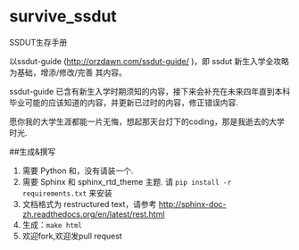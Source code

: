 survive_ssdut
=============

SSDUT生存手册

以ssdut-guide (http://orzdawn.com/ssdut-guide/ )，即 ssdut 新生入学全攻略 为基础，增添/修改/完善 其内容。

ssdut-guide 已含有新生入学时期须知的内容，接下来会补充在未来四年直到本科毕业可能的应该知道的内容，并更新已过时的内容，修正错误内容.

愿你我的大学生涯都能一片无悔，想起那天台灯下的coding，那是我逝去的大学时光.

##生成&撰写

1. 需要 Python 和，没有请装一个.
2. 需要 Sphinx 和 sphinx_rtd_theme 主题. 请 `pip install -r requirements.txt` 来安装
3. 文档格式为 restructured text，请参考 http://sphinx-doc-zh.readthedocs.org/en/latest/rest.html
4. 生成：`make html`
5. 欢迎fork,欢迎发pull request
